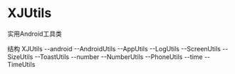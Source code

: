 # XJUtils
实用Android工具类

结构
XJUtils
--android
    --AndroidUtils
    --AppUtils
    --LogUtils
    --ScreenUtils
    --SizeUtils
    --ToastUtils
--number
    --NumberUtils
    --PhoneUtils
--time
    --TimeUtils

